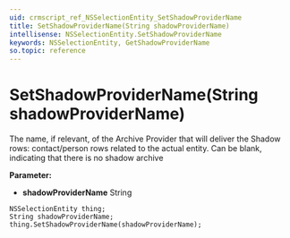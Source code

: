 ```yaml
---
uid: crmscript_ref_NSSelectionEntity_SetShadowProviderName
title: SetShadowProviderName(String shadowProviderName)
intellisense: NSSelectionEntity.SetShadowProviderName
keywords: NSSelectionEntity, GetShadowProviderName
so.topic: reference
---
```


# SetShadowProviderName(String shadowProviderName)

The name, if relevant, of the Archive Provider that will deliver the Shadow rows: contact/person rows related to the actual entity. Can be blank, indicating that there is no shadow archive

**Parameter:** 
* **shadowProviderName** String

```crmscript
NSSelectionEntity thing;
String shadowProviderName;
thing.SetShadowProviderName(shadowProviderName);
```

